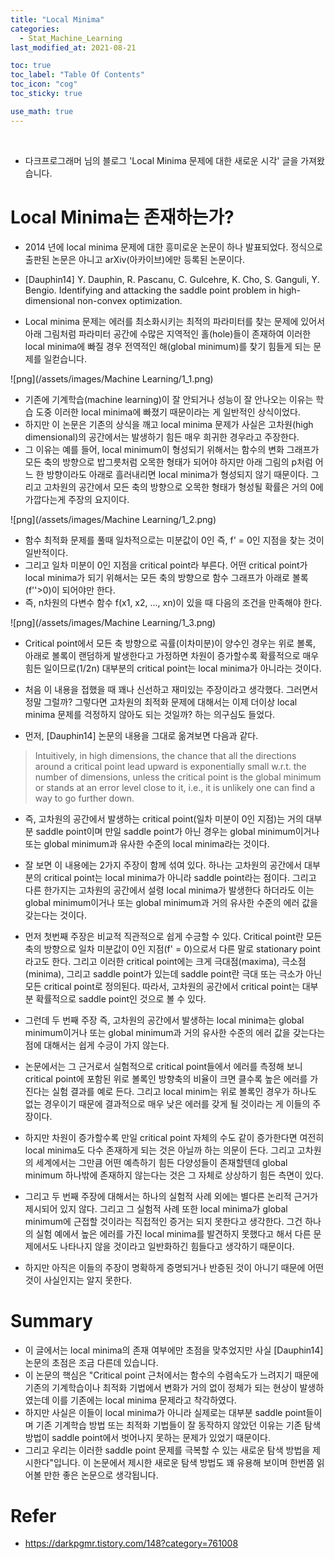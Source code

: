 ```yaml
---
title: "Local Minima"
categories:
  - Stat_Machine_Learning
last_modified_at: 2021-08-21

toc: true
toc_label: "Table Of Contents"
toc_icon: "cog"
toc_sticky: true

use_math: true
---
```


<br>

- 다크프로그래머 님의 블로그 'Local Minima 문제에 대한 새로운 시각' 글을  가져왔습니다.

# Local Minima는 존재하는가?

- 2014 년에 local minima 문제에 대한 흥미로운 논문이 하나 발표되었다. 정식으로 출판된 논문은 아니고 arXiv(아카이브)에만 등록된 논문이다. 

- [Dauphin14] Y. Dauphin, R. Pascanu, C. Gulcehre, K. Cho, S. Ganguli, Y. Bengio. Identifying and attacking the saddle point problem in high-dimensional non-convex optimization.

- Local minima 문제는 에러를 최소화시키는 최적의 파라미터를 찾는 문제에 있어서 아래 그림처럼 파라미터 공간에 수많은 지역적인 홀(hole)들이 존재하여 이러한 local minima에 빠질 경우 전역적인 해(global minimum)를 찾기 힘들게 되는 문제를 일컫습니다.

![png](/assets/images/Machine Learning/1_1.png)

- 기존에 기계학습(machine learning)이 잘 안되거나 성능이 잘 안나오는 이유는 학습 도중 이러한 local minima에 빠졌기 때문이라는 게 일반적인 상식이었다.
- 하지만 이 논문은 기존의 상식을 깨고 local minima 문제가 사실은 고차원(high dimensional)의 공간에서는 발생하기 힘든 매우 희귀한 경우라고 주장한다.
- 그 이유는 예를 들어, local minimum이 형성되기 위해서는 함수의 변화 그래프가 모든 축의 방향으로 밥그릇처럼 오목한 형태가 되어야 하지만 아래 그림의 p처럼 어느 한 방향이라도 아래로 흘러내리면 local minima가 형성되지 않기 때문이다. 그리고 고차원의 공간에서 모든 축의 방향으로 오목한 형태가 형성될 확률은 거의 0에 가깝다는게 주장의 요지이다.

![png](/assets/images/Machine Learning/1_2.png)

- 함수 최적화 문제를 풀때 일차적으로는 미분값이 0인 즉, f' = 0인 지점을 찾는 것이 일반적이다. 
- 그리고 일차 미분이 0인 지점을 critical point라 부른다. 어떤 critical point가 local minima가 되기 위해서는 모든 축의 방향으로 함수 그래프가 아래로 볼록(f''>0)이 되어야만 한다. 
- 즉, n차원의 다변수 함수 f(x1, x2, ..., xn)이 있을 때 다음의 조건을 만족해야 한다.

![png](/assets/images/Machine Learning/1_3.png)

- Critical point에서 모든 축 방향으로 곡률(이차미분)이 양수인 경우는 위로 볼록, 아래로 볼록이 랜덤하게 발생한다고 가정하면 차원이 증가할수록 확률적으로 매우 힘든 일이므로(1/2n) 대부분의 critical point는 local minima가 아니라는 것이다.

- 처음 이 내용을 접했을 때 꽤나 신선하고 재미있는 주장이라고 생각했다. 그러면서 정말 그럴까? 그렇다면 고차원의 최적화 문제에 대해서는 이제 더이상 local minima 문제를 걱정하지 않아도 되는 것일까? 하는 의구심도 들었다.

- 먼저, [Dauphin14] 논문의 내용을 그대로 옮겨보면 다음과 같다.

> Intuitively, in high dimensions, the chance that all the directions around a critical point lead upward is exponentially small w.r.t. the number of dimensions, unless the critical point is the global minimum or stands at an error level close to it, i.e., it is unlikely one can find a way to go further down.

- 즉, 고차원의 공간에서 발생하는 critical point(일차 미분이 0인 지점)는 거의 대부분 saddle point이며 만일 saddle point가 아닌 경우는 global minimum이거나 또는 global minimum과 유사한 수준의 local minima라는 것이다.

- 잘 보면 이 내용에는 2가지 주장이 함께 섞여 있다. 하나는 고차원의 공간에서 대부분의 critical point는 local minima가 아니라 saddle point라는 점이다. 그리고 다른 한가지는 고차원의 공간에서 설령 local minima가 발생한다 하더라도 이는 global minimum이거나 또는 global minimum과 거의 유사한 수준의 에러 값을 갖는다는 것이다.

- 먼저 첫번째 주장은 비교적 직관적으로 쉽게 수긍할 수 있다. Critical point란 모든 축의 방향으로 일차 미분값이 0인 지점(f' = 0)으로서 다른 말로 stationary point라고도 한다. 그리고 이러한 critical point에는 크게 극대점(maxima), 극소점(minima), 그리고 saddle point가 있는데 saddle point란 극대 또는 극소가 아닌 모든 critical point로 정의된다. 따라서, 고차원의 공간에서 critical point는 대부분 확률적으로 saddle point인 것으로 볼 수 있다.

- 그런데 두 번째 주장 즉, 고차원의 공간에서 발생하는 local minima는 global minimum이거나 또는 global minimum과 거의 유사한 수준의 에러 값을 갖는다는 점에 대해서는 쉽게 수긍이 가지 않는다.

- 논문에서는 그 근거로서 실험적으로 critical point들에서 에러를 측정해 보니 critical point에 포함된 위로 볼록인 방향축의 비율이 크면 클수록 높은 에러를 가진다는 실험 결과를 예로 든다. 그리고 local minim는 위로 볼록인 경우가 하나도 없는 경우이기 때문에 결과적으로 매우 낮은 에러를 갖게 될 것이라는 게 이들의 주장이다. 
- 하지만 차원이 증가할수록 만일 critical point 자체의 수도 같이 증가한다면 여전히 local minima도 다수 존재하게 되는 것은 아닐까 하는 의문이 든다. 그리고 고차원의 세계에서는 그만큼 어떤 예측하기 힘든 다양성들이 존재할텐데 global minimum 하나밖에 존재하지 않는다는 것은 그 자체로 상상하기 힘든 측면이 있다.

- 그리고 두 번째 주장에 대해서는 하나의 실험적 사례 외에는 별다른 논리적 근거가 제시되어 있지 않다. 그리고 그 실험적 사례 또한 local minima가 global minimum에 근접할 것이라는 직접적인 증거는 되지 못한다고 생각한다. 그건 하나의 실험 예에서 높은 에러를 가진 local minima를 발견하지 못했다고 해서 다른 문제에서도 나타나지 않을 것이라고 일반화하긴 힘들다고 생각하기 때문이다.

- 하지만 아직은 이들의 주장이 명확하게 증명되거나 반증된 것이 아니기 때문에 어떤 것이 사실인지는 알지 못한다.

# Summary

- 이 글에서는 local minima의 존재 여부에만 초점을 맞추었지만 사실 [Dauphin14] 논문의 초점은 조금 다른데 있습니다. 
- 이 논문의 핵심은 "Critical point 근처에서는 함수의 수렴속도가 느려지기 때문에 기존의 기계학습이나 최적화 기법에서 변화가 거의 없이 정체가 되는 현상이 발생하였는데 이를 기존에는 local minima 문제라고 착각하였다. 
- 하지만 사실은 이들이 local minima가 아니라 실제로는 대부분 saddle point들이며 기존 기계학습 방법 또는 최적화 기법들이 잘 동작하지 않았던 이유는 기존 탐색 방법이 saddle point에서 벗어나지 못하는 문제가 있었기 때문이다. 
- 그리고 우리는 이러한 saddle point 문제를 극복할 수 있는 새로운 탐색 방법을 제시한다"입니다. 이 논문에서 제시한 새로운 탐색 방법도 꽤 유용해 보이며 한번쯤 읽어볼 만한 좋은 논문으로 생각됩니다. 

# Refer

- https://darkpgmr.tistory.com/148?category=761008

  

